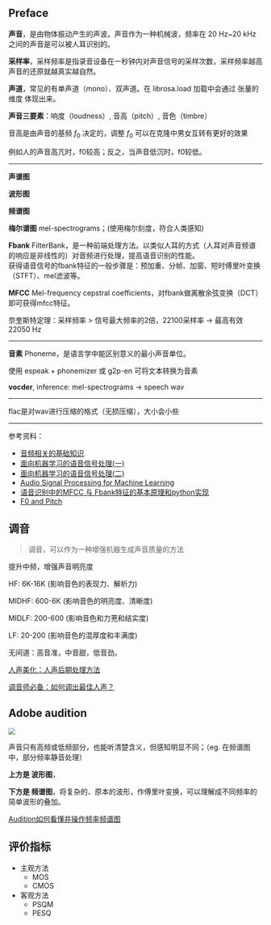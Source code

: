 
## Preface


**声音**，是由物体振动产生的声波。声音作为一种机械波，频率在 20 Hz~20 kHz之间的声音是可以被人耳识别的。

**采样率**，采样频率是指录音设备在一秒钟内对声音信号的采样次数，采样频率越高声音的还原就越真实越自然。

**声道**，常见的有单声道（mono）、双声道。在 librosa.load 加载中会通过 张量的维度 体现出来。

**声音三要素**：响度（loudness）, 音高（pitch）, 音色（timbre）

音高是由声音的基频 $f_0$ 决定的，调整 $f_0$ 可以在克隆中男女互转有更好的效果

例如人的声音高亢时，f0较高；反之，当声音低沉时，f0较低。


--------------

**声谱图**

**波形图**

**频谱图**

**梅尔谱图** mel-spectrograms；(使用梅尔刻度，符合人类感知)

**Fbank** FilterBank，是一种前端处理方法。以类似人耳的方式（人耳对声音频谱的响应是非线性的）对音频进行处理，提高语音识别的性能。</br>
获得语音信号的fbank特征的一般步骤是：预加重、分帧、加窗、短时傅里叶变换（STFT）、mel滤波等。

**MFCC** Mel-frequency cepstral coefficients，对fbank做离散余弦变换（DCT）即可获得mfcc特征。

奈奎斯特定理：采样频率 > 信号最大频率的2倍，22100采样率 -> 最高有效 22050 Hz

--------------

**音素** Phoneme，是语言学中能区别意义的最小声音单位。

使用 espeak + phonemizer 或 g2p-en 可将文本转换为音素


**vocder**, inference: mel-spectrograms -> speech wav

--------------

flac是对wav进行压缩的格式（无损压缩），大小会小些


----------

参考资料：
- [音频相关的基础知识](https://zhuanlan.zhihu.com/p/91837880)
- [面向机器学习的语音信号处理(一)](https://zhuanlan.zhihu.com/p/355622380)
- [面向机器学习的语音信号处理(二)](https://zhuanlan.zhihu.com/p/356364039)
- [Audio Signal Processing for Machine Learning](https://www.youtube.com/watch?v=iCwMQJnKk2c&list=PL-wATfeyAMNqIee7cH3q1bh4QJFAaeNv0)
- [语音识别中的MFCC 与 Fbank特征的基本原理和python实现](https://zhuanlan.zhihu.com/p/363153781)
- [F0 and Pitch](https://speech.zone/forums/topic/f0-and-pitch/)

## 调音

> 调音，可以作为一种增强机器生成声音质量的方法

提升中频，增强声音明亮度

HF: 6K-16K (影响音色的表现力、解析力)

MIDHF: 600-6K (影响音色的明亮度、清晰度)

MIDLF: 200-600 (影响音色和力茺和结实度)

LF: 20-200 (影响音色的混厚度和丰满度)

无间道：高音准，中音甜，低音劲。

[人声美化：人声后期处理方法](https://zhuanlan.zhihu.com/p/344014964)

[调音师必备：如何调出最佳人声？](https://zhuanlan.zhihu.com/p/32292538)

## Adobe audition

<img src="https://img-1301102143.cos.ap-beijing.myqcloud.com/20230329235352.png" style ="zoom:80%">

声音只有高频或低频部分，也能听清楚含义，但感知明显不同；（eg. 在频谱图中，部分频率静音处理）

**上方是 波形图**，

**下方是 频谱图**，将复杂的、原本的波形，作傅里叶变换，可以理解成不同频率的简单波形的叠加。

[Audition如何看懂并操作频率频谱图](https://zhuanlan.zhihu.com/p/391562963)



## 评价指标

- 主观方法
  - MOS
  - CMOS
- 客观方法
  - PSQM
  - PESQ

